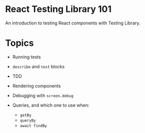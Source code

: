 # React Testing Library 101

An introduction to testing React components with Testing Library.

# Topics

- Running tests

- `describe` and `test` blocks

- TDD

- Rendering components

- Debugging with `screen.debug`

- Queries, and which one to use when:
  - `getBy`
  - `queryBy`
  - `await findBy`
